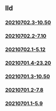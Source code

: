 ## lld

### [20210702.3-10.50](20210702.3-10.50/index.md)
### [20210702.2-7.10](20210702.2-7.10/index.md)
### [20210702.1-5.12](20210702.1-5.12/index.md)
### [20210701.4-23.20](20210701.4-23.20/index.md)
### [20210701.3-10.50](20210701.3-10.50/index.md)
### [20210701.2-7.8](20210701.2-7.8/index.md)
### [20210701.1-5.9](20210701.1-5.9/index.md)

